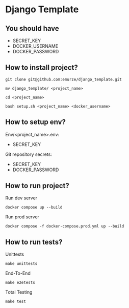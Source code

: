 # Django Template

## You should have

- SECRET_KEY
- DOCKER_USERNAME
- DOCKER_PASSWORD

## How to install project?

```
git clone git@github.com:emurze/django_template.git
```

```
mv django_template/ <project_name>
```

```
cd <project_name>
```

```
bash setup.sh <project_name> <docker_username>
```

## How to setup env?

Env/<project_name>.env:
  - SECRET_KEY

Git repository secrets:
  - SECRET_KEY
  - DOCKER_PASSWORD

## How to run project?

Run dev server

```
docker compose up --build
```

Run prod server

```
docker compose -f docker-compose.prod.yml up --build
```


## How to run tests?

Unittests
```
make unittests
```

End-To-End
```
make e2etests
```

Total Testing
```
make test
```

